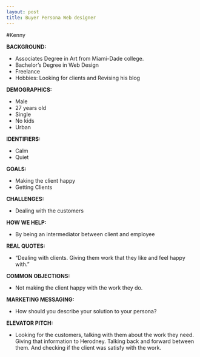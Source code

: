 ```yaml
---
layout: post
title: Buyer Persona Web designer
---
```


#Kenny

**BACKGROUND:**
- Associates Degree in Art from Miami-Dade college. 
- Bachelor’s Degree in Web Design
- Freelance
- Hobbies: Looking for clients and Revising his blog

**DEMOGRAPHICS:**
- Male
- 27 years old
- Single
- No kids
- Urban

**IDENTIFIERS:**
- Calm
- Quiet

**GOALS:**
- Making the client happy
- Getting Clients

**CHALLENGES:**
- Dealing with the customers

**HOW WE HELP:**
- By being an intermediator between client and employee

**REAL QUOTES:**
- “Dealing with clients. Giving them work that they like and feel happy with.”

**COMMON OBJECTIONS:**
- Not making the client happy with the work they do.

**MARKETING MESSAGING:**
- How should you describe your solution to your persona?

**ELEVATOR PITCH:**
- Looking for the customers, talking with them about the work they need. Giving that information to Herodney. Talking back and forward between them. And checking if the client was satisfy with the work.

